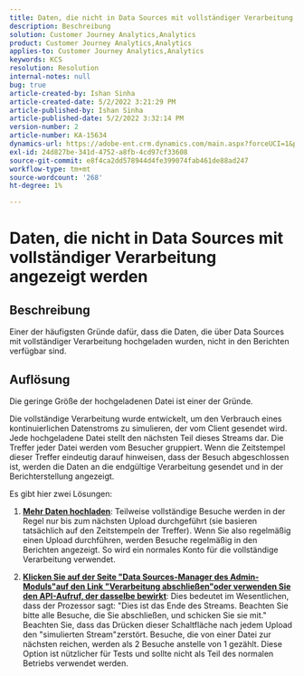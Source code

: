 ```yaml
---
title: Daten, die nicht in Data Sources mit vollständiger Verarbeitung angezeigt werden
description: Beschreibung
solution: Customer Journey Analytics,Analytics
product: Customer Journey Analytics,Analytics
applies-to: Customer Journey Analytics,Analytics
keywords: KCS
resolution: Resolution
internal-notes: null
bug: true
article-created-by: Ishan Sinha
article-created-date: 5/2/2022 3:21:29 PM
article-published-by: Ishan Sinha
article-published-date: 5/2/2022 3:32:14 PM
version-number: 2
article-number: KA-15634
dynamics-url: https://adobe-ent.crm.dynamics.com/main.aspx?forceUCI=1&pagetype=entityrecord&etn=knowledgearticle&id=a08c6085-2bca-ec11-a7b5-6045bd00dca1
exl-id: 24d827be-341d-4752-a8fb-4cd97cf33608
source-git-commit: e8f4ca2dd578944d4fe399074fab461de88ad247
workflow-type: tm+mt
source-wordcount: '268'
ht-degree: 1%

---
```


# Daten, die nicht in Data Sources mit vollständiger Verarbeitung angezeigt werden

## Beschreibung


Einer der häufigsten Gründe dafür, dass die Daten, die über Data Sources mit vollständiger Verarbeitung hochgeladen wurden, nicht in den Berichten verfügbar sind.


## Auflösung


Die geringe Größe der hochgeladenen Datei ist einer der Gründe.

Die vollständige Verarbeitung wurde entwickelt, um den Verbrauch eines kontinuierlichen Datenstroms zu simulieren, der vom Client gesendet wird. Jede hochgeladene Datei stellt den nächsten Teil dieses Streams dar. Die Treffer jeder Datei werden vom Besucher gruppiert. Wenn die Zeitstempel dieser Treffer eindeutig darauf hinweisen, dass der Besuch abgeschlossen ist, werden die Daten an die endgültige Verarbeitung gesendet und in der Berichterstellung angezeigt.

Es gibt hier zwei Lösungen:

1. <u><b>Mehr Daten hochladen</b></u>: Teilweise vollständige Besuche werden in der Regel nur bis zum nächsten Upload durchgeführt (sie basieren tatsächlich auf den Zeitstempeln der Treffer). Wenn Sie also regelmäßig einen Upload durchführen, werden Besuche regelmäßig in den Berichten angezeigt. So wird ein normales Konto für die vollständige Verarbeitung verwendet.

2. <u><b>Klicken Sie auf der Seite &quot;Data Sources-Manager des Admin-Moduls&quot;auf den Link &quot;Verarbeitung abschließen&quot;oder verwenden Sie den API-Aufruf, der dasselbe bewirkt</b></u>: Dies bedeutet im Wesentlichen, dass der Prozessor sagt: &quot;Dies ist das Ende des Streams. Beachten Sie bitte alle Besuche, die Sie abschließen, und schicken Sie sie mit.&quot; Beachten Sie, dass das Drücken dieser Schaltfläche nach jedem Upload den &quot;simulierten Stream&quot;zerstört. Besuche, die von einer Datei zur nächsten reichen, werden als 2 Besuche anstelle von 1 gezählt. Diese Option ist nützlicher für Tests und sollte nicht als Teil des normalen Betriebs verwendet werden.
